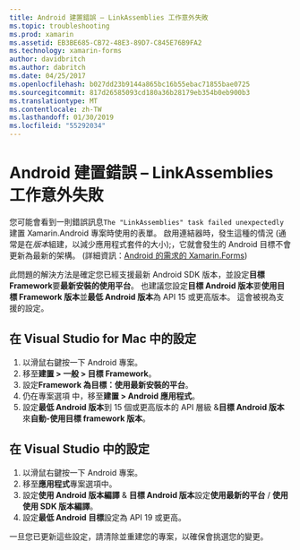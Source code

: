 ```yaml
---
title: Android 建置錯誤 – LinkAssemblies 工作意外失敗
ms.topic: troubleshooting
ms.prod: xamarin
ms.assetid: EB3BE685-CB72-48E3-89D7-C845E76B9FA2
ms.technology: xamarin-forms
author: davidbritch
ms.author: dabritch
ms.date: 04/25/2017
ms.openlocfilehash: b027dd23b9144a865bc16b55ebac71855bae0725
ms.sourcegitcommit: 817d26585093cd180a36b28179eb354b0eb900b3
ms.translationtype: MT
ms.contentlocale: zh-TW
ms.lasthandoff: 01/30/2019
ms.locfileid: "55292034"
---
```

# <a name="android-build-error--the-linkassemblies-task-failed-unexpectedly"></a>Android 建置錯誤 – LinkAssemblies 工作意外失敗

您可能會看到一則錯誤訊息`The "LinkAssemblies" task failed unexpectedly`建置 Xamarin.Android 專案時使用的表單。 啟用連結器時，發生這種的情況 (通常是在*版本*組建，以減少應用程式套件的大小);，它就會發生的 Android 目標不會更新為最新的架構。 (詳細資訊：[Android 的需求的 Xamarin.Forms](~/get-started/installation.md#android))

此問題的解決方法是確定您已經支援最新 Android SDK 版本，並設定**目標 Framework**要**最新安裝的使用平台**。 也建議您設定**目標 Android 版本**要**使用目標 Framework 版本**並**最低 Android 版本**為 API 15 或更高版本。 這會被視為支援的設定。

## <a name="setting-in-visual-studio-for-mac"></a>在 Visual Studio for Mac 中的設定

1.  以滑鼠右鍵按一下 Android 專案。
2.  移至**建置 > 一般 > 目標 Framework**。
3.  設定**Framework 為目標：使用最新安裝的平台**。
4.  仍在專案選項 中，移至**建置 > Android 應用程式**。
5.  設定**最低 Android 版本**到 15 個或更高版本的 API 層級 &**目標 Android 版本**來**自動-使用目標 framework 版本**。

## <a name="setting-in-visual-studio"></a>在 Visual Studio 中的設定

1.  以滑鼠右鍵按一下 Android 專案。
2.  移至**應用程式**專案選項中。
3.  設定**使用 Android 版本編譯** & **目標 Android 版本**設定**使用最新的平台** / **使用使用 SDK 版本編譯**。
4.  設定**最低 Android 目標**設定為 API 19 或更高。

一旦您已更新這些設定，請清除並重建您的專案，以確保會挑選您的變更。

